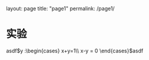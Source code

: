 layout: page
title: "page1"
permalink: /page1/
<html>
  <head>
<script src="https://cdn.mathjax.org/mathjax/latest/MathJax.js?config=TeX-AMS-MML_HTMLorMML" type="text/javascript"></script>
<script type="text/x-mathjax-config">
  MathJax.Hub.Config({
    tex2jax: {
      inlineMath: [ ['$','$'], ["\\(","\\)"] ],
      processEscapes: true
    }
  });
    </script></head>
  <body><h1>实验</h1>
    <p>asdf$y :\begin{cases} x+y=1\\ x-y = 0 \end{cases}$asdf</p>
  </body>
